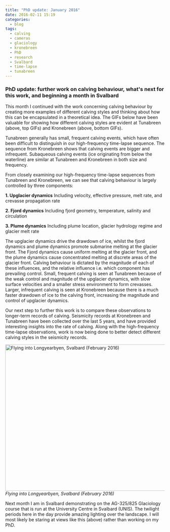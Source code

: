 ```yaml
---
title: "PhD update: January 2016"
date: 2016-02-11 15:19
categories:
  - blog
tags: 
  - calving
  - cameras
  - glaciology
  - kronebreen
  - PhD 
  - research
  - Svalbard
  - time-lapse
  - tunabreen
---
```

<h3>PhD update: further work on calving behaviour, what's next for this work, and beginning a month in Svalbard</h3>

This month I continued with the work concerning calving behaviour by creating more examples of different calving styles and thinking about how this can be encapsulated in a theoretical idea. The GIFs below have been valuable for showing how different calving styles are evident at Tunabreen (above, top GIFs) and Kronebreen (above, bottom GIFs).

Tunabreen generally has small, frequent calving events, which have often been difficult to distinguish in our high-frequency time-lapse sequence. The sequence from Kronebreen shows that calving events are bigger and infrequent. Subaqueous calving events (ice originating from below the waterline) are similar at Tunabreen and Kronebreen in both size and frequency.

From closely examining our high-frequency time-lapse sequences from Tunabreen and Kronebreen, we can see that calving behaviour is largely controlled by three components:

<b>1. Upglacier dynamics</b>
Including velocity, effective pressure, melt rate, and crevasse propagation rate

<b>2. Fjord dynamics</b>
Including fjord geometry, temperature, salinity and circulation

<b>3. Plume dynamics</b>
Including plume location, glacier hydrology regime and glacier melt rate

The upglacier dynamics drive the drawdown of ice, whilst the fjord dynamics and plume dynamics promote submarine melting at the glacier front. The Fjord dynamics cause uniform melting at the glacier front, and the plume dynamics cause concentrated melting at discrete areas of the glacier front. Calving behaviour is dictated by the magnitude of each of these influences, and the relative influence i.e. which component has prevailing control. Small, frequent calving is seen at Tunabreen because of the weak control and magnitude of the upglacier dynamics, with slow surface velocities and a smaller stress environment to form crevasses. Larger, infrequent calving is seen at Kronebreen because there is a much faster drawdown of ice to the calving front, increasing the magnitude and control of upglacier dynamics.

Our next step to further this work is to compare these observations to longer-term records of calving. Seismicity records at Kronebreen and Tunabreen have been collected over the last 5 years, and have provided interesting insights into the rate of calving. Along with the high-frequency time-lapse observations, work is now being done to better detect different calving styles in the seismicity records.

<img class="wp-image-1741" src="https://pennyhow.files.wordpress.com/2016/02/svalbardflight_2016.jpg" alt="Flying into Longyearbyen, Svalbard (February 2016)" width="615" height="461" align="aligncenter" /><br> *Flying into Longyearbyen, Svalbard (February 2016)*

Next month I am in Svalbard demonstrating on the AG-325/825 Glaciology course that is run at the University Centre in Svalbard (UNIS). The twilight periods here in the day provide amazing lighting over the landscape. I will most likely be staring at views like this (above) rather than working on my PhD.
